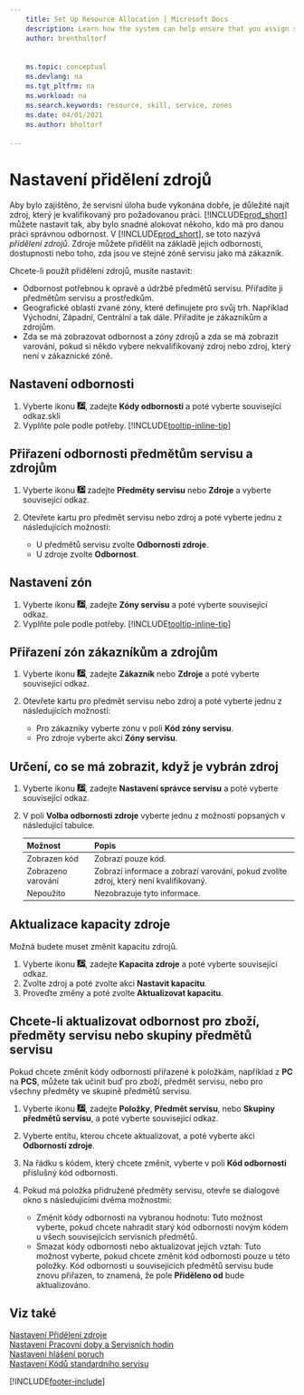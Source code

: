 ```yaml
---
    title: Set Up Resource Allocation | Microsoft Docs
    description: Learn how the system can help ensure that you assign someone who has the skills required to provide a service.
    author: brentholtorf


    ms.topic: conceptual
    ms.devlang: na
    ms.tgt_pltfrm: na
    ms.workload: na
    ms.search.keywords: resource, skill, service, zones
    ms.date: 04/01/2021
    ms.author: bholtorf

---
```


# Nastavení přidělení zdrojů
Aby bylo zajištěno, že servisní úloha bude vykonána dobře, je důležité najít zdroj, který je kvalifikovaný pro požadovanou práci. [!INCLUDE[prod_short](includes/prod_short.md)] můžete nastavit tak, aby bylo snadné alokovat někoho, kdo má pro danou práci správnou odbornost. V [!INCLUDE[prod_short](includes/prod_short.md)], se toto nazývá _přidělení zdrojů_. Zdroje můžete přidělit na základě jejich odbornosti, dostupnosti nebo toho, zda jsou ve stejné zóně servisu jako má zákazník.

Chcete-li použít přidělení zdrojů, musíte nastavit:

* Odbornost potřebnou k opravě a údržbě předmětů servisu. Přiřadíte ji předmětům servisu a prostředkům.
* Geografické oblasti zvané zóny, které definujete pro svůj trh. Například Východní, Západní, Centrální a tak dále. Přiřadíte je zákazníkům a zdrojům.
* Zda se má zobrazovat odbornost a zóny zdrojů a zda se má zobrazit varování, pokud si někdo vybere nekvalifikovaný zdroj nebo zdroj, který není v zákaznické zóně.

## Nastavení odbornosti
1. Vyberte ikonu ![Žárovky, která otevře funkci Řekněte mi.](media/ui-search/search_small.png "Řekněte mi, co chcete dělat"), zadejte **Kódy odbornosti** a poté vyberte související odkaz.skli
2. Vyplňte pole podle potřeby. [!INCLUDE[tooltip-inline-tip](includes/tooltip-inline-tip_md.md)]

## Přiřazení odbornosti předmětům servisu a zdrojům
1. Vyberte ikonu ![Žárovky, která otevře funkci Řekněte mi ](media/ui-search/search_small.png "Řekněte mi, co chcete dělat") zadejte **Předměty servisu** nebo **Zdroje** a vyberte související odkaz.
2. Otevřete kartu pro předmět servisu nebo zdroj a poté vyberte jednu z následujících možností:

   * U předmětů servisu zvolte **Odbornosti zdroje**.
   * U zdroje zvolte **Odbornost**.

## Nastavení zón
1. Vyberte ikonu ![Žárovky, která otevře funkci Řekněte mi.](media/ui-search/search_small.png "Řekněte mi, co chcete dělat"), zadejte **Zóny servisu** a poté vyberte související odkaz.
2. Vyplňte pole podle potřeby. [!INCLUDE[tooltip-inline-tip](includes/tooltip-inline-tip_md.md)]

## Přiřazení zón zákazníkům a zdrojům
1. Vyberte ikonu ![Žárovky, která otevře funkci Řekněte mi.](media/ui-search/search_small.png " Řekněte mi, co chcete udělat"), zadejte **Zákazník** nebo **Zdroje** a poté vyberte související odkaz.
2. Otevřete kartu pro předmět servisu nebo zdroj a poté vyberte jednu z následujících možností:

   * Pro zákazníky vyberte zónu v poli **Kód zóny servisu**.
   * Pro zdroje vyberte akci **Zóny servisu**.

## Určení, co se má zobrazit, když je vybrán zdroj
1. Vyberte ikonu ![Žárovky, která otevře funkci Řekněte mi](media/ui-search/search_small.png "Řekněte mi, co chcete dělat"), zadejte **Nastavení správce servisu** a poté vyberte související odkaz.
2. V poli **Volba odbornosti zdroje** vyberte jednu z možností popsaných v následující tabulce.

   | **Možnost** | **Popis** |
   |------------|-------------|  
   | Zobrazen kód | Zobrazí pouze kód. |
   | Zobrazeno varování | Zobrazí informace a zobrazí varování, pokud zvolíte zdroj, který není kvalifikovaný. |
   | Nepoužito | Nezobrazuje tyto informace. |

## Aktualizace kapacity zdroje
Možná budete muset změnit kapacitu zdrojů.

1. Vyberte ikonu ![Žárovky, která otevře funkci Řeknete mi](media/ui-search/search_small.png "Řekněte mi, co chcete dělat"), zadejte **Kapacita zdroje** a poté vyberte související odkaz.
2. Zvolte zdroj a poté zvolte akci **Nastavit kapacitu**.
3. Proveďte změny a poté zvolte **Aktualizovat kapacitu**.

## Chcete-li aktualizovat odbornost pro zboží, předměty servisu nebo skupiny předmětů servisu
Pokud chcete změnit kódy odbornosti přiřazené k položkám, například z **PC** na **PCS**, můžete tak učinit buď pro zboží, předmět servisu, nebo pro všechny předměty ve skupině předmětů servisu.

1. Vyberte ikonu ![Žárovky, která otevře funkci Řekněte mi](media/ui-search/search_small.png "Řekněte mi, co chcete dělat"), zadejte **Položky**, **Předmět servisu**, nebo **Skupiny předmětů servisu**,  a poté vyberte související odkaz.
2. Vyberte entitu, kterou chcete aktualizovat, a poté vyberte akci **Odbornosti zdroje**.
3. Na řádku s kódem, který chcete změnit, vyberte v poli **Kód odbornosti** příslušný kód odbornosti.
4. Pokud má položka přidružené předměty servisu, otevře se dialogové okno s následujícími dvěma možnostmi:

   * Změnit kódy odbornosti na vybranou hodnotu: Tuto možnost vyberte, pokud chcete nahradit starý kód odbornosti novým kódem u všech souvisejících servisních předmětů.
   * Smazat kódy odbornosti nebo aktualizovat jejich vztah: Tuto možnost vyberte, pokud chcete změnit kód odbornosti pouze u této položky. Kód odbornosti u souvisejících předmětů servisu bude znovu přiřazen, to znamená, že pole **Přiděleno od** bude aktualizováno.

## Viz také
[Nastavení Přidělení zdroje](service-how-to-allocate-resources.md)  
[Nastavení Pracovní doby a Servisních hodin](service-how-setup-work-service-hours.md)  
[Nastavení hlášení poruch](service-how-setup-fault-reporting.md)  
[Nastavení Kódů standardního servisu](service-how-setup-service-coding.md)




[!INCLUDE[footer-include](includes/footer-banner.md)]